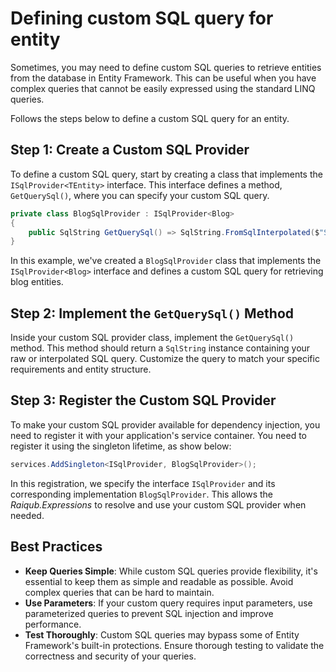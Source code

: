 # Defining custom SQL query for entity

Sometimes, you may need to define custom SQL queries to retrieve entities from the database in Entity Framework. This can be useful when you have complex queries that cannot be easily expressed using the standard LINQ queries. 

Follows the steps below to define a custom SQL query for an entity.

## Step 1: Create a Custom SQL Provider

To define a custom SQL query, start by creating a class that implements the `ISqlProvider<TEntity>` interface. This interface defines a method, `GetQuerySql()`, where you can specify your custom SQL query.

```csharp
private class BlogSqlProvider : ISqlProvider<Blog>
{
    public SqlString GetQuerySql() => SqlString.FromSqlInterpolated($"SELECT \"Id\", \"Name\" FROM \"Blog\"");
}
```

In this example, we've created a `BlogSqlProvider` class that implements the `ISqlProvider<Blog>` interface and defines a custom SQL query for retrieving blog entities.

## Step 2: Implement the `GetQuerySql()` Method

Inside your custom SQL provider class, implement the `GetQuerySql()` method. This method should return a `SqlString` instance containing your raw or interpolated SQL query. Customize the query to match your specific requirements and entity structure.

## Step 3: Register the Custom SQL Provider

To make your custom SQL provider available for dependency injection, you need to register it with your application's service container. You need to register it using the singleton lifetime, as show below:

```csharp
services.AddSingleton<ISqlProvider, BlogSqlProvider>();
```

In this registration, we specify the interface `ISqlProvider` and its corresponding implementation `BlogSqlProvider`. This allows the _Raiqub.Expressions_  to resolve and use your custom SQL provider when needed.

## Best Practices

- **Keep Queries Simple**: While custom SQL queries provide flexibility, it's essential to keep them as simple and readable as possible. Avoid complex queries that can be hard to maintain.
- **Use Parameters**: If your custom query requires input parameters, use parameterized queries to prevent SQL injection and improve performance.
- **Test Thoroughly**: Custom SQL queries may bypass some of Entity Framework's built-in protections. Ensure thorough testing to validate the correctness and security of your queries.